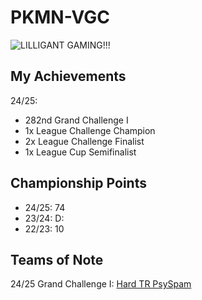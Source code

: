 # PKMN-VGC

![LILLIGANT GAMING!!!](https://img.pokemondb.net/sprites/black-white/normal/lilligant.png)

## My Achievements

24/25:
- 282nd Grand Challenge I
- 1x League Challenge Champion
- 2x League Challenge Finalist
- 1x League Cup Semifinalist

## Championship Points

- 24/25: 74
- 23/24: D:
- 22/23: 10

## Teams of Note

24/25 Grand Challenge I: [Hard TR PsySpam](https://pokepast.es/c47326d643f5da43)
